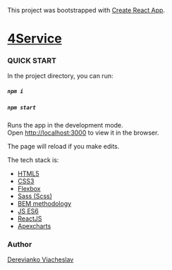 This project was bootstrapped with [Create React App](https://github.com/facebook/create-react-app).

# [4Service](https://dereviankoviacheslav.github.io/test-task-4Service/)

### QUICK START
In the project directory, you can run:

##### `npm i`
##### `npm start`

Runs the app in the development mode.<br>
Open [http://localhost:3000](http://localhost:3000) to view it in the browser.

The page will reload if you make edits.<br>


The tech stack is:
- [HTML5](https://en.wikipedia.org/wiki/HTML5)
- [CSS3](https://en.wikipedia.org/wiki/Cascading_Style_Sheets)
- [Flexbox](https://en.wikipedia.org/wiki/CSS_Flexible_Box_Layout)
- [Sass (Scss)](https://sass-lang.com/)
- [BEM methodology](https://en.bem.info/methodology/)
- [JS ES6](https://ru.wikipedia.org/wiki/ECMAScript)
- [ReactJS](https://reactjs.org/)
- [Apexcharts](https://apexcharts.com/)

### Author
[Derevianko Viacheslav](https://github.com/DereviankoViacheslav)